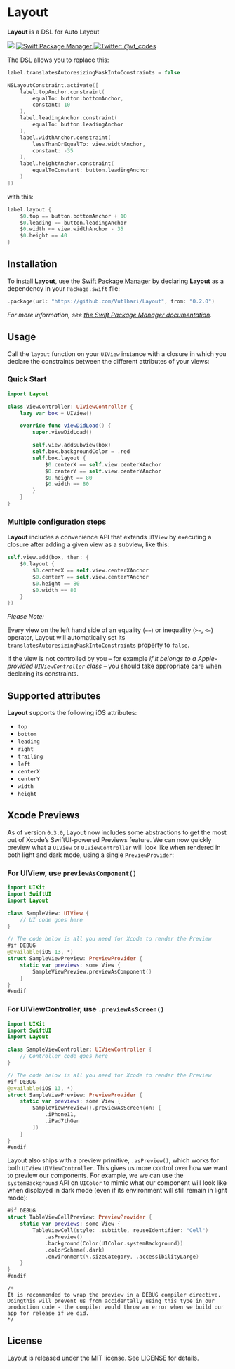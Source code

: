 <h1>Layout</h1>

**Layout** is a DSL for Auto Layout 

<p align="left">
    <img src="https://img.shields.io/badge/Swift-5.1-orange.svg" />
    <a href="https://swift.org/package-manager">
        <img src="https://img.shields.io/badge/spm-compatible-brightgreen.svg?style=flat" alt="Swift Package Manager" />
    </a>
    <a href="https://twitter.com/vt_codes">
        <img src="https://img.shields.io/badge/contact-@vt_codes-blue.svg?style=flat" alt="Twitter: @vt_codes" />
    </a>
</p>

The DSL allows you to replace this:

```swift
label.translatesAutoresizingMaskIntoConstraints = false

NSLayoutConstraint.activate([
    label.topAnchor.constraint(
        equalTo: button.bottomAnchor,
        constant: 10
    ),
    label.leadingAnchor.constraint(
        equalTo: button.leadingAnchor
    ),
    label.widthAnchor.constraint(
        lessThanOrEqualTo: view.widthAnchor,
        constant: -35
    ),
    label.heightAnchor.constraint(
        equalToConstant: button.leadingAnchor
    )
])
```

with this:

```swift
label.layout {
    $0.top == button.bottomAnchor + 10
    $0.leading == button.leadingAnchor
    $0.width <= view.widthAnchor - 35
    $0.height == 40
}
```

## Installation

To install **Layout**, use the [Swift Package Manager](https://github.com/apple/swift-package-manager) by declaring **Layout** as a dependency in your `Package.swift` file:

```swift
.package(url: "https://github.com/Vutlhari/Layout", from: "0.2.0")
```

*For more information, see [the Swift Package Manager documentation](https://github.com/apple/swift-package-manager/tree/master/Documentation).*


## Usage

Call the `layout` function on your `UIView` instance with a closure in which you declare the constraints between the different attributes of your views:

### Quick Start

```swift
import Layout

class ViewController: UIViewController {
    lazy var box = UIView()

    override func viewDidLoad() {
        super.viewDidLoad()

        self.view.addSubview(box)
        self.box.backgroundColor = .red
        self.box.layout {
            $0.centerX == self.view.centerXAnchor
            $0.centerY == self.view.centerYAnchor
            $0.height == 80
            $0.width == 80
        }
    }
}
```

### Multiple configuration steps

**Layout** includes a convenience API that extends `UIView` by executing a closure after adding a given view as a subview, like this:

```swift
self.view.add(box, then: {
    $0.layout {
        $0.centerX == self.view.centerXAnchor
        $0.centerY == self.view.centerYAnchor
        $0.height == 80
        $0.width == 80
    }
})
```

_Please Note:_

Every view on the left hand side of an equality (`==`) or inequality (`>=`, `<=`) operator, Layout will automatically set its `translatesAutoresizingMaskIntoConstraints` property to `false`.

If the view is not controlled by you – for example _if it belongs to a Apple-provided
`UIViewController` class_ – you should take appropriate care when declaring its
constraints.


## Supported attributes

**Layout** supports the following iOS attributes:

- `top`
- `bottom`
- `leading`
- `right`
- `trailing`
- `left`
- `centerX`
- `centerY`
- `width`
- `height`


## Xcode Previews

As of version `0.3.0`, Layout now includes some abstractions to get the most out of Xcode’s SwiftUI-powered Previews feature. We can now quickly preview what a `UIView` or `UIViewController` will look like when rendered in both light and dark mode, using a single `PreviewProvider`:

### For UIView, use `previewAsComponent()`

```swift
import UIKit
import SwiftUI
import Layout

class SampleView: UIView {
    // UI code goes here
}

// The code below is all you need for Xcode to render the Preview
#if DEBUG
@available(iOS 13, *)
struct SampleViewPreview: PreviewProvider {
    static var previews: some View {
        SampleViewPreview.previewAsComponent()
    }
}
#endif
```

### For UIViewController, use `.previewAsScreen()`

```swift
import UIKit
import SwiftUI
import Layout

class SampleViewController: UIViewController {
    // Controller code goes here
}

// The code below is all you need for Xcode to render the Preview
#if DEBUG
@available(iOS 13, *)
struct SampleViewPreview: PreviewProvider {
    static var previews: some View {
        SampleViewPreview().previewAsScreen(on: [
            .iPhone11,
            .iPad7thGen
        ])
    }
}
#endif
```

Layout also ships with a preview primitive, `.asPreview()`, which works for both `UIView` `UIViewController`. This gives us more control over how we want to preview our components. For example, we we can use the `systemBackground` API on `UIColor` to mimic what our component will look like when displayed in dark mode (even if its environment will still remain in light mode):

```swift
#if DEBUG
struct TableViewCellPreview: PreviewProvider {
    static var previews: some View {
        TableViewCell(style: .subtitle, reuseIdentifier: "Cell")
            .asPreview()
            .background(Color(UIColor.systemBackground))
            .colorScheme(.dark)
            .environment(\.sizeCategory, .accessibilityLarge)
    }
}
#endif
```

```wrap
/*
It is recommended to wrap the preview in a DEBUG compiler directive. Doingthis will prevent us from accidentally using this type in our production code - the compiler would throw an error when we build our app for release if we did.
*/
```


## License

Layout is released under the MIT license. See LICENSE for details.
